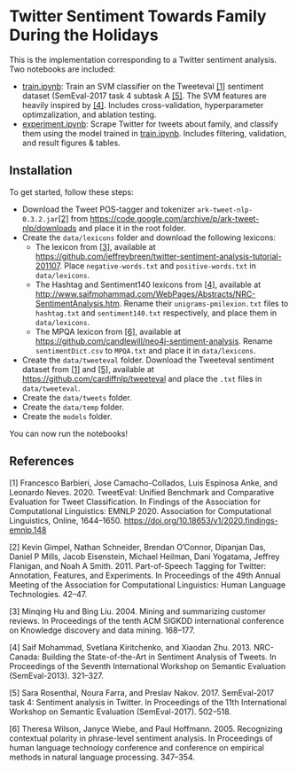 # Twitter Sentiment Towards Family During the Holidays
This is the implementation corresponding to a Twitter sentiment analysis. Two notebooks are included:
- [train.ipynb](train.ipynb): Train an SVM classifier on the Tweeteval [[1]](#1) sentiment dataset (SemEval-2017 task 4 subtask A [[5]](#5). The SVM features are heavily inspired by [[4]](#4). Includes cross-validation, hyperparameter optimzalization, and ablation testing.
- [experiment.ipynb](experiment.ipynb): Scrape Twitter for tweets about family, and classify them using the model trained in [train.ipynb](train.ipynb). Includes filtering, validation, and result figures & tables.

## Installation
To get started, follow these steps:
- Download the Tweet POS-tagger and tokenizer `ark-tweet-nlp-0.3.2.jar`[[2]](#2) from https://code.google.com/archive/p/ark-tweet-nlp/downloads and place it in the root folder.
- Create the `data/lexicons` folder and download the following lexicons:
    - The lexicon from [[3]](#3), available at https://github.com/jeffreybreen/twitter-sentiment-analysis-tutorial-201107. Place `negative-words.txt` and `positive-words.txt` in `data/lexicons`.
    - The Hashtag and Sentiment140 lexicons from [[4]](#4), available at http://www.saifmohammad.com/WebPages/Abstracts/NRC-SentimentAnalysis.htm. Rename their `unigrams-pmilexion.txt` files to `hashtag.txt` and `sentiment140.txt` respectively, and place them in `data/lexicons`.
    - The MPQA lexicon from [[6]](#6), available at https://github.com/candlewill/neo4j-sentiment-analysis. Rename `sentimentDict.csv` to `MPQA.txt` and place it in `data/lexicons`.
- Create the `data/tweeteval` folder. Download the Tweeteval sentiment dataset from [[1]](#1) and [[5]](#5), available at https://github.com/cardiffnlp/tweeteval and place the `.txt` files in `data/tweeteval`.
- Create the `data/tweets` folder.
- Create the `data/temp` folder.
- Create the `models` folder.

You can now run the notebooks!

## References
<a id="1">[1]</a> Francesco Barbieri, Jose Camacho-Collados, Luis Espinosa Anke, and Leonardo Neves. 2020. TweetEval: Unified Benchmark and Comparative Evaluation for Tweet Classification. In Findings of the Association for Computational Linguistics: EMNLP 2020. Association for Computational Linguistics, Online, 1644–1650. https://doi.org/10.18653/v1/2020.findings-emnlp.148

<a id="2">[2]</a> Kevin Gimpel, Nathan Schneider, Brendan O’Connor, Dipanjan Das, Daniel P Mills, Jacob Eisenstein, Michael Heilman, Dani Yogatama, Jeffrey Flanigan, and Noah A Smith. 2011. Part-of-Speech Tagging for Twitter: Annotation, Features, and Experiments. In Proceedings of the 49th Annual Meeting of the Association for Computational Linguistics: Human Language Technologies. 42–47.

<a id="3">[3]</a> Minqing Hu and Bing Liu. 2004. Mining and summarizing customer reviews. In Proceedings of the tenth ACM SIGKDD international conference on Knowledge discovery and data mining. 168–177.

<a id="4">[4]</a> Saif Mohammad, Svetlana Kiritchenko, and Xiaodan Zhu. 2013. NRC-Canada: Building the State-of-the-Art in Sentiment Analysis of Tweets. In Proceedings of the Seventh International Workshop on Semantic Evaluation (SemEval-2013). 321–327.

<a id="5">[5]</a> Sara Rosenthal, Noura Farra, and Preslav Nakov. 2017. SemEval-2017 task 4: Sentiment analysis in Twitter. In Proceedings of the 11th International Workshop on Semantic Evaluation (SemEval-2017). 502–518.

<a id="6">[6]</a> Theresa Wilson, Janyce Wiebe, and Paul Hoffmann. 2005. Recognizing contextual polarity in phrase-level sentiment analysis. In Proceedings of human language technology conference and conference on empirical methods in natural language processing. 347–354.
